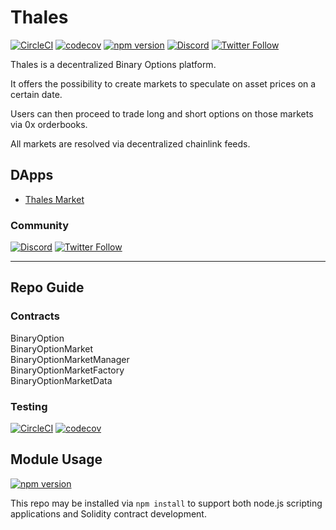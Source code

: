 # Thales

[![CircleCI](https://circleci.com/gh/Synthetixio/synthetix.svg?style=svg)](https://circleci.com/gh/thales-markets/contracts)
[![codecov](https://codecov.io/gh/Synthetixio/synthetix/branch/develop/graph/badge.svg)](https://codecov.io/gh/thales-markets/contracts)
[![npm version](https://badge.fury.io/js/thales-contracts.svg)](https://badge.fury.io/js/thales-contracts)
[![Discord](https://img.shields.io/discord/906484044915687464.svg?color=768AD4&label=discord&logo=https%3A%2F%2Fdiscordapp.com%2Fassets%2F8c9701b98ad4372b58f13fd9f65f966e.svg)](https://discord.com/invite/rB3AWKwACM)
[![Twitter Follow](https://img.shields.io/twitter/follow/thalesmarket.svg?label=thalesmarket&style=social)](https://twitter.com/thalesmarket)

Thales is a decentralized Binary Options platform.

It offers the possibility to create markets to speculate on asset prices on a certain date.

Users can then proceed to trade long and short options on those markets via 0x orderbooks.

All markets are resolved via decentralized chainlink feeds.

## DApps

- [Thales Market](https://thalesmarket.io/)

### Community

[![Discord](https://img.shields.io/discord/816415414404907089.svg?color=768AD4&label=discord&logo=https%3A%2F%2Fdiscordapp.com%2Fassets%2F8c9701b98ad4372b58f13fd9f65f966e.svg)](https://discord.gg/rfUzUCW8yn)
[![Twitter Follow](https://img.shields.io/twitter/follow/thalesmarket.svg?label=thalesmarket&style=social)](https://twitter.com/thalesmarket)


---

## Repo Guide

### Contracts

BinaryOption  
BinaryOptionMarket  
BinaryOptionMarketManager  
BinaryOptionMarketFactory      
BinaryOptionMarketData  
### Testing

[![CircleCI](https://circleci.com/gh/Synthetixio/synthetix.svg?style=svg)](https://circleci.com/gh/Synthetixio/synthetix)
[![codecov](https://codecov.io/gh/Synthetixio/synthetix/branch/develop/graph/badge.svg)](https://codecov.io/gh/Synthetixio/synthetix)

## Module Usage

[![npm version](https://badge.fury.io/js/thales-contracts.svg)](https://badge.fury.io/js/thales-contracts)

This repo may be installed via `npm install` to support both node.js scripting applications and Solidity contract development.
